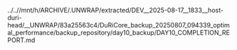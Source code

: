 ../..//mnt/h/ARCHIVE/.UNWRAP/extracted/DEV__2025-08-17__1833__host-duri-head/__UNWRAP/83a25563c4/DuRiCore_backup_20250807_094339_optimal_performance/backup_repository/day10_backup/DAY10_COMPLETION_REPORT.md